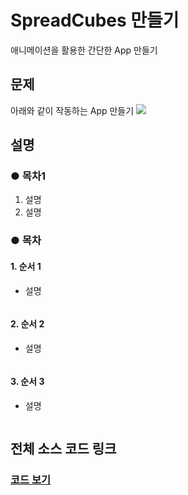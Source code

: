 # SpreadCubes 만들기
애니메이션을 활용한 간단한 App 만들기

## __문제__
아래와 같이 작동하는 App 만들기
![](https://github.com/Lee-KyungSeok/Study/tree/master/Android/Example/SpreadCubes/picture)

## __설명__
### ● 목차1
1. 설명
2. 설명


### ● 목차
#### 1. 순서 1
* 설명
```java

```

#### 2. 순서 2
* 설명
```java

```

#### 3. 순서 3
* 설명
```java

```

## __전체 소스 코드 링크__
### [코드 보기](링크)
